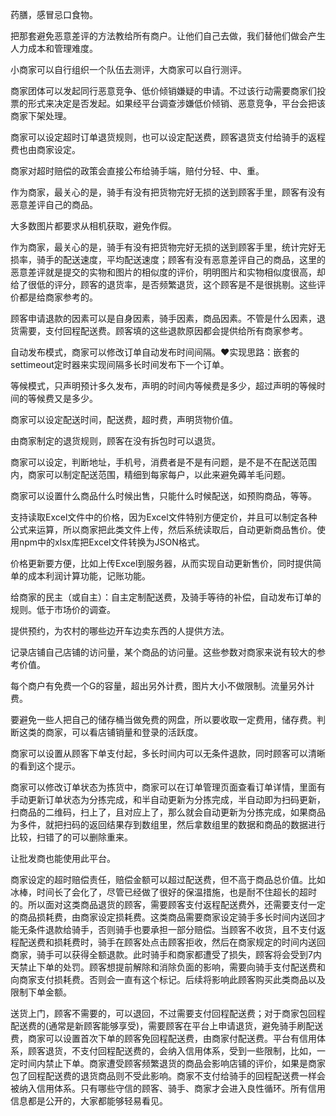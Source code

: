 药膳，感冒忌口食物。

把那套避免恶意差评的方法教给所有商户。让他们自己去做，我们替他们做会产生人力成本和管理难度。

小商家可以自行组织一个队伍去测评，大商家可以自行测评。

商家团体可以发起同行恶意竞争、低价倾销嫌疑的申请。不过该行动需要商家们投票的形式来决定是否发起。如果经平台调查涉嫌低价倾销、恶意竞争，平台会把该商家下架处理。

商家可以设定超时订单退货规则，也可以设定配送费，顾客退货支付给骑手的返程费也由商家设定。

商家对超时赔偿的政策会直接公布给骑手端，赔付分轻、中、重。

作为商家，最关心的是，骑手有没有把货物完好无损的送到顾客手里，顾客有没有恶意差评自己的商品。

   大多数图片都要求从相机获取，避免作假。

作为商家，最关心的是，骑手有没有把货物完好无损的送到顾客手里，统计完好无损率，骑手的配送速度，平均配送速度；顾客有没有恶意差评自己的商品，这里的恶意差评就是提交的实物和图片的相似度的评价，明明图片和实物相似度很高，却给了很低的评分，顾客的退货率，是否频繁退货，这个顾客是不是很挑剔。这些评价都是给商家参考的。

顾客申请退款的因素可以是自身因素，骑手因素，商品因素。不管是什么因素，退货需要，支付回程配送费。顾客填的这些退款原因都会提供给所有商家参考。

自动发布模式，商家可以修改订单自动发布时间间隔。❤️实现思路：嵌套的settimeout定时器来实现间隔多长时间发布下一个订单。

等候模式，只声明预计多久发布，声明的时间内等候费是多少，超过声明的等候时间的等候费又是多少。

商家可以设定配送时间，配送费，超时费，声明货物价值。

由商家制定的退货规则，顾客在没有拆包时可以退货。

商家可以设定，判断地址，手机号，消费者是不是有问题，是不是不在配送范围内，商家可以制定配送范围，精细到每家每户，以此来避免薅羊毛问题。

商家可以设置什么商品什么时候出售，只能什么时候配送，如预购商品，等等。

支持读取Excel文件中的价格，因为Excel文件特别方便定价，并且可以制定各种公式来运算，所以商家把此类文件上传，然后系统读取后，自动更新商品售价。使用npm中的xlsx库把Excel文件转换为JSON格式。

价格更新要方便，比如上传Excel到服务器，从而实现自动更新售价，同时提供简单的成本利润计算功能，记账功能。

给商家的民主（或自主）：自主定制配送费，及骑手等待的补偿，自动发布订单的规则。低于市场价的调查。

提供预约，为农村的哪些边开车边卖东西的人提供方法。

记录店铺自己店铺的访问量，某个商品的访问量。这些参数对商家来说有较大的参考价值。

每个商户有免费一个G的容量，超出另外计费，图片大小不做限制。流量另外计费。

要避免一些人把自己的储存桶当做免费的网盘，所以要收取一定费用，储存费。判断这类的商家，可以看店铺销量和登录的活跃度。

商家可以设置从顾客下单支付起，多长时间内可以无条件退款，同时顾客可以清晰的看到这个提示。



 商家可以修改订单状态为拣货中，商家可以在订单管理页面查看订单详情，里面有手动更新订单状态为分拣完成，和半自动更新为分拣完成，半自动即为扫码更新，扫商品的二维码，扫上了，且对应上了，那么就会自动更新为分拣完成，如果商品为多件，就把扫码的返回结果存到数组里，然后拿数组里的数据和商品的数据进行比较，扫错了的可以删除重来。

让批发商也能使用此平台。

商家设定的超时赔偿责任，赔偿金额可以超过配送费，但不高于商品总价值。比如冰棒，时间长了会化了，尽管已经做了很好的保温措施，也是耐不住超长的超时的。所以面对这类商品退货的顾客，需要顾客支付返程配送费外，还需要支付一定的商品损耗费，由商家设定损耗费。这类商品需要商家设定骑手多长时间内送回才能无条件退款给骑手，否则骑手也要承担一部分赔偿。当顾客不收货，且不支付返程配送费和损耗费时，骑手在顾客处点击顾客拒收，然后在商家规定的时间内送回商家，骑手可以获得全额退款。此时骑手和商家都遭受了损失，顾客将会受到7内天禁止下单的处罚。顾客想提前解除和消除负面的影响，需要向骑手支付配送费和向商家支付损耗费。否则会一直有这个标记。后续将影响此顾客购买此类商品以及限制下单金额。

 送货上门，顾客不需要的，可以退回，不过需要支付回程配送费；对于商家包回程配送费的(通常是新顾客能够享受)，需要顾客在平台上申请退货，避免骑手刷配送费，商家可以设置首次下单的顾客免回程配送费，由商家付配送费。平台有信用体系，顾客退货，不支付回程配送费的，会纳入信用体系，受到一些限制，比如，一定时间内禁止下单。商家遭受顾客频繁退货的商品会影响店铺的评价，如果是商家包了回程配送费的退货商品则不受此影响。商家不支付给骑手的回程配送费一样会被纳入信用体系。只有哪些守信的顾客、骑手、商家才会进入良性循环。所有信用信息都是公开的，大家都能够轻易看见。

